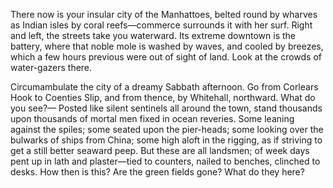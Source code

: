 There now is your insular city of the Manhattoes, belted round by wharves as Indian isles by coral reefs—commerce surrounds it with her surf.
Right and left, the streets take you waterward.
Its extreme downtown is the battery, where that noble mole is washed by waves, and cooled by breezes, which a few hours previous were out of sight of land.
Look at the crowds of water-gazers there.

Circumambulate the city of a dreamy Sabbath afternoon.
Go from Corlears Hook to Coenties Slip, and from thence, by Whitehall, northward.
What do you see?—
Posted like silent sentinels all around the town, stand thousands upon thousands of mortal men fixed in ocean reveries.
Some leaning against the spiles; some seated upon the pier-heads; some looking over the bulwarks of ships from China; some high aloft in the rigging, as if striving to get a still better seaward peep.
But these are all landsmen; of week days pent up in lath and plaster—tied to counters, nailed to benches, clinched to desks.
How then is this?
Are the green fields gone?
What do they here?

